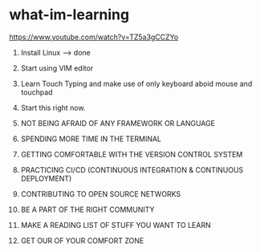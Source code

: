 # what-im-learning
https://www.youtube.com/watch?v=TZ5a3gCCZYo 
1. Install Linux --> done
2. Start using VIM editor
3. Learn Touch Typing and make use of only keyboard aboid mouse and touchpad
4. Start this right now.

1. NOT BEING AFRAID OF ANY FRAMEWORK OR LANGUAGE
2. SPENDING MORE TIME IN THE TERMINAL
3. GETTING COMFORTABLE WITH THE VERSION CONTROL SYSTEM
4. PRACTICING CI/CD (CONTINUOUS INTEGRATION & CONTINUOUS DEPLOYMENT)
5. CONTRIBUTING TO OPEN SOURCE NETWORKS
6. BE A PART OF THE RIGHT COMMUNITY
7. MAKE A READING LIST OF STUFF YOU WANT TO LEARN
8. GET OUR OF YOUR COMFORT ZONE
